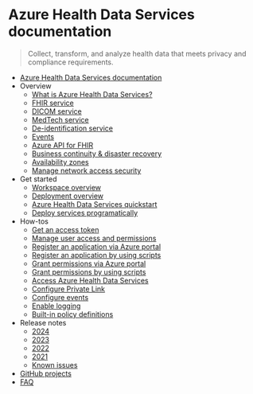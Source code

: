 # Azure Health Data Services documentation
> Collect, transform, and analyze health data that meets privacy and compliance requirements.
  - [Azure Health Data Services documentation](https://learn.microsoft.com/en-us/azure/healthcare-apis/)
  - Overview
    - [What is Azure Health Data Services?](https://learn.microsoft.com/en-us/azure/healthcare-apis/healthcare-apis-overview)
    - [FHIR service](https://learn.microsoft.com/en-us/azure/healthcare-apis/fhir/overview)
    - [DICOM service](https://learn.microsoft.com/en-us/azure/healthcare-apis/dicom/dicom-services-overview)
    - [MedTech service](https://learn.microsoft.com/en-us/azure/healthcare-apis/iot/overview)
    - [De-identification service](https://learn.microsoft.com/en-us/azure/healthcare-apis/deidentification/overview)
    - [Events](https://learn.microsoft.com/en-us/azure/healthcare-apis/events/events-overview)
    - [Azure API for FHIR](https://learn.microsoft.com/en-us/azure/healthcare-apis/azure-api-for-fhir/overview)
    - [Business continuity & disaster recovery](https://learn.microsoft.com/en-us/azure/healthcare-apis/business-continuity-disaster-recovery)
    - [Availability zones](https://learn.microsoft.com/en-us/azure/healthcare-apis/availability-zones)
    - [Manage network access security](https://learn.microsoft.com/en-us/azure/healthcare-apis/network-access-security)
  - Get started
    - [Workspace overview](https://learn.microsoft.com/en-us/azure/healthcare-apis/workspace-overview)
    - [Deployment overview](https://learn.microsoft.com/en-us/azure/healthcare-apis/health-data-services-get-started)
    - [Azure Health Data Services quickstart](https://learn.microsoft.com/en-us/azure/healthcare-apis/healthcare-apis-quickstart)
    - [Deploy services programatically](https://learn.microsoft.com/en-us/azure/healthcare-apis/deploy-healthcare-apis-using-bicep)
  - How-tos
    - [Get an access token](https://learn.microsoft.com/en-us/azure/healthcare-apis/get-access-token)
    - [Manage user access and permissions](https://learn.microsoft.com/en-us/azure/healthcare-apis/authentication-authorization)
    - [Register an application via Azure portal](https://learn.microsoft.com/en-us/azure/healthcare-apis/register-application)
    - [Register an application by using scripts](https://learn.microsoft.com/en-us/azure/healthcare-apis/register-application-cli-rest)
    - [Grant permissions via Azure portal](https://learn.microsoft.com/en-us/azure/healthcare-apis/configure-azure-rbac)
    - [Grant permissions by using scripts](https://learn.microsoft.com/en-us/azure/healthcare-apis/configure-azure-rbac-using-scripts)
    - [Access Azure Health Data Services](https://learn.microsoft.com/en-us/azure/healthcare-apis/access-healthcare-apis)
    - [Configure Private Link](https://learn.microsoft.com/en-us/azure/healthcare-apis/configure-private-link)
    - [Configure events](https://learn.microsoft.com/en-us/azure/healthcare-apis/events/events-deploy-portal)
    - [Enable logging](https://learn.microsoft.com/en-us/azure/healthcare-apis/logging)
    - [Built-in policy definitions](https://learn.microsoft.com/en-us/azure/healthcare-apis/azure-health-data-services-policy-reference)
  - Release notes
    - [2024](https://learn.microsoft.com/en-us/azure/healthcare-apis/release-notes-2024)
    - [2023](https://learn.microsoft.com/en-us/azure/healthcare-apis/release-notes-2023)
    - [2022](https://learn.microsoft.com/en-us/azure/healthcare-apis/release-notes-2022)
    - [2021](https://learn.microsoft.com/en-us/azure/healthcare-apis/release-notes-2021)
    - [Known issues](https://learn.microsoft.com/en-us/azure/healthcare-apis/known-issues)
  - [GitHub projects](https://learn.microsoft.com/en-us/azure/healthcare-apis/github-projects)
  - [FAQ](https://learn.microsoft.com/en-us/azure/healthcare-apis/healthcare-apis-faqs)
